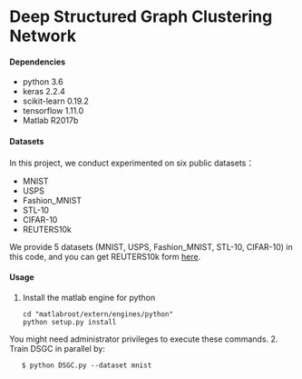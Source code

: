 # Deep Structured Graph Clustering Network



#### Dependencies

- python 3.6
- keras 2.2.4
- scikit-learn 0.19.2
- tensorflow  1.11.0
- Matlab R2017b


#### Datasets
In this project, we conduct experimented on six public datasets：
- MNIST
- USPS
- Fashion_MNIST
- STL-10
- CIFAR-10
- REUTERS10k

We provide 5 datasets (MNIST, USPS, Fashion_MNIST, STL-10, CIFAR-10) in this code, and you can get REUTERS10k form [here](https://trec.nist.gov/data/reuters/reuters.html).

#### Usage
1. Install the matlab engine for python

       cd "matlabroot/extern/engines/python"
       python setup.py install
You might need administrator privileges to execute these commands.
2. Train DSGC in parallel by:

       $ python DSGC.py --dataset mnist